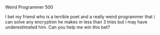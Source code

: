  Weird Programmer
 500

 I bet my friend who is a terrible poet and a really weird programmer that i can solve any encryption he makes in less than 3 tries but i may have underestimated him. Can you help me win this bet?

